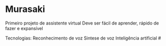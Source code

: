 # Murasaki

  Primeiro projeto de assistente virtual
  Deve ser fácil de aprender, rápido de fazer e expansível

 Tecnologias:
    Reconhecimento de voz
    Sintese de voz
    Inteligência artificial #